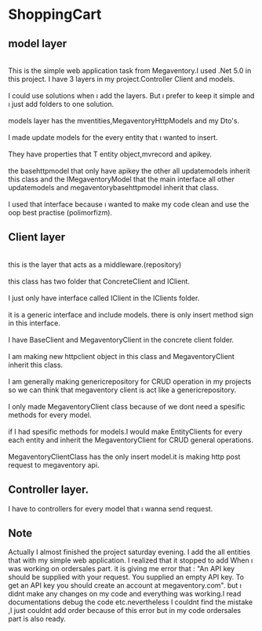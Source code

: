 # ShoppingCart

## model layer
<br/>This is the simple web application task from Megaventory.I used .Net 5.0 in this project. I have 3 layers in my project.Controller Client and models.<br/>
<br/>I could use solutions when ı add the layers. But ı prefer to keep it simple and ı just add folders to one solution.<br/>
<br/> models layer has the mventities,MegaventoryHttpModels and my Dto's. <br/>
<br/>I made update models for the every entity that ı wanted to insert.<br/>
<br/>They have properties that T entity object,mvrecord and apikey.<br/>
<br/>the basehttpmodel that only have apikey the other all updatemodels inherit this class and the
IMegaventoryModel that the main interface all other updatemodels and megaventorybasehttpmodel inherit that class.<br/>
<br/>I used that interface because ı wanted to make my code clean and use the oop best practise (polimorfizm).<br/>

## Client layer

<br/>this is the layer that acts as a middleware.(repository)<br/>
<br/> this class  has two folder that ConcreteClient and IClient.<br/>
<br/>I just only have interface called IClient in the IClients folder.<br/>
<br/>it is a generic interface and include models. there is only insert method sign in this interface.<br/>
<br/>I have BaseClient and MegaventoryClient in the concrete client folder.<br/>
<br/>I am making new httpclient object in this class and MegaventoryClient inherit this class.<br/>
<br/>I am generally making  genericrepository for CRUD operation in my projects
so we can think that megaventory client is act like a genericrepository.<br/>
<br/>I only made MegaventoryClient class because of we dont need a spesific methods for every model.<br/>
<br/>if I had spesific methods for models.I would make EntityClients for every each entity and inherit the MegaventoryClient for CRUD general operations.<br/>
<br/>MegaventoryClientClass has the only insert model.it is making http post request to megaventory api.

## Controller layer.
I have to controllers for every model that ı wanna send request. 

## Note
Actually I almost finished the project saturday evening. I add the all entities that with my simple web application. I realized that it stopped to add When ı was working on ordersales part. it is giving me error that :  "An API key should be supplied with your request. You supplied an empty API key. To get an API key you should create an account at megaventory.com". but ı didnt make any changes on my code and everything was working.I  read documentations debug the code etc.nevertheless I couldnt find the mistake ,I just couldnt add order because of this error but in my code ordersales part is also ready.


